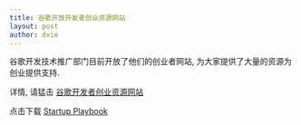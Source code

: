 ```yaml
---
title: 谷歌开放开发者创业资源网站
layout: post
author: dxie
---
```

谷歌开发技术推广部门目前开放了他们的创业者网站, 为大家提供了大量的资源为创业提供支持.

详情, 请猛击 [谷歌开发者创业资源网站](https://developers.google.com/startups/)

点击下载 [Startup Playbook](/startuplaunch-playbook_web.pdf)